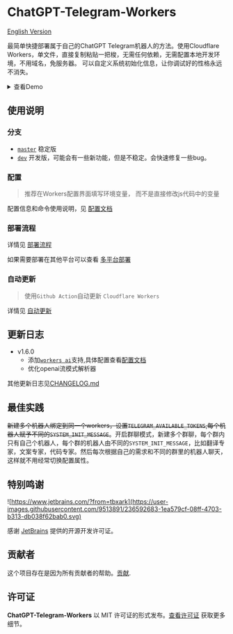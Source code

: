 # ChatGPT-Telegram-Workers

[English Version](./doc/en/README.md)

最简单快捷部署属于自己的ChatGPT Telegram机器人的方法。使用Cloudflare Workers，单文件，直接复制粘贴一把梭，无需任何依赖，无需配置本地开发环境，不用域名，免服务器。
可以自定义系统初始化信息，让你调试好的性格永远不消失。

<details>
<summary>查看Demo</summary>
<img style="max-width: 600px;" alt="image" src="./doc/demo.jpg">
</details>

## 使用说明

### 分支

- [`master`](https://github.com/TBXark/ChatGPT-Telegram-Workers/tree/master) 稳定版
- [`dev`](https://github.com/TBXark/ChatGPT-Telegram-Workers/tree/dev)    开发版，可能会有一些新功能，但是不稳定。会快速修复一些bug。

### 配置

> 推荐在Workers配置界面填写环境变量， 而不是直接修改js代码中的变量

配置信息和命令使用说明，见 [配置文档](./doc/CONFIG.md)

### 部署流程

详情见 [部署流程](./doc/DEPLOY.md)

如果需要部署在其他平台可以查看 [多平台部署](./doc/PLATFORM.md)

### 自动更新

> 使用`Github Action`自动更新 `Cloudflare Workers`

详情见 [自动更新](./doc/ACTION.md)


## 更新日志

- v1.6.0
  - 添加[`workers ai`](https://developers.cloudflare.com/workers-ai/)支持,具体配置查看[配置文档](./doc/CONFIG.md)
  - 优化openai流模式解析器

其他更新日志见[CHANGELOG.md](./doc/CHANGELOG.md)

## 最佳实践

~~新建多个机器人绑定到同一个workers，设置`TELEGRAM_AVAILABLE_TOKENS`,每个机器人赋予不同的`SYSTEM_INIT_MESSAGE`~~。开启群聊模式，新建多个群聊，每个群内只有自己个机器人，每个群的机器人由不同的`SYSTEM_INIT_MESSAGE`，比如翻译专家，文案专家，代码专家。然后每次根据自己的需求和不同的群里的机器人聊天，这样就不用经常切换配置属性。


## 特别鸣谢

![https://www.jetbrains.com/?from=tbxark](https://user-images.githubusercontent.com/9513891/236592683-1ea579cf-08ff-4703-b313-db038f62bab0.svg)

感谢 [JetBrains](https://www.jetbrains.com/?from=tbxark) 提供的开源开发许可证。

## 贡献者

这个项目存在是因为所有贡献者的帮助。[贡献](https://github.com/tbxark/ChatGPT-Telegram-Workers/graphs/contributors).

## 许可证

**ChatGPT-Telegram-Workers** 以 MIT 许可证的形式发布。[查看许可证](./LICENSE) 获取更多细节。
